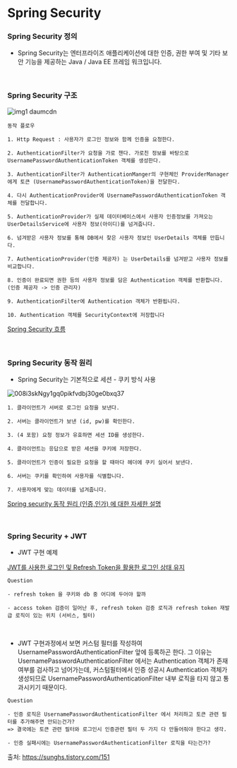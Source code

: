 # Spring Security

### Spring Security 정의
* Spring Security는 엔터프라이즈 애플리케이션에 대한 인증, 권한 부여 및 기타 보안 기능을 제공하는 Java / Java EE 프레임 워크입니다.

<br/>

### Spring Security 구조
![img1 daumcdn](https://user-images.githubusercontent.com/92728780/192766205-03702022-301e-4bb5-9944-2890f84f08cc.png)

```
동작 플로우

1. Http Request : 사용자가 로그인 정보와 함께 인증을 요청한다.

2. AuthenticationFilter가 요청을 가로 챈다. 가로친 정보를 바탕으로 UsernamePasswordAuthenticationToken 객체를 생성한다.

3. AuthenticationFilter가 AuthenticationManger의 구현체인 ProviderManager에게 토큰 (UsernamePasswordAuthenticationToken)을 전달한다.

4. 다시 AuthenticationProvider에 UsernamePasswordAuthenticationToken 객체를 전달합니다.

5. AuthenticationProvider가 실제 데이터베이스에서 사용자 인증정보를 가져오는 UserDetailsService에 사용자 정보(아이디)를 넘겨줍니다.

6. 넘겨받은 사용자 정보를 통해 DB에서 찾은 사용자 정보인 UserDetails 객체를 만듭니다.

7. AuthenticationProvider(인증 제공자) 는 UserDetails를 넘겨받고 사용자 정보를 비교합니다.

8. 인증이 완료되면 권한 등의 사용자 정보를 담은 Authentication 객체를 반환합니다. (인증 제공자 -> 인증 관리자)

9. AuthenticationFilter에 Authentication 객체가 반환됩니다. 

10. Authentication 객체를 SecurityContext에 저장합니다
```
[Spring Security 흐름](https://seongbindb.tistory.com/169)

<br/>

### Spring Security 동작 원리
* Spring Security는 기본적으로 세션 - 쿠키 방식 사용

![008i3skNgy1gq0pikfvdbj30ge0bxq37](https://user-images.githubusercontent.com/92728780/192767744-2bb4753b-36b4-4f30-b7ca-f4f9fa282fcc.jpg)

```
1. 클라이언트가 서버로 로그인 요청을 보낸다.

2. 서버는 클라이언트가 보낸 (id, pw)를 확인한다.

3. (4 포함) 요청 정보가 유효하면 세션 ID를 생성한다.

4. 클라이언트는 응답으로 받은 세션을 쿠키에 저장한다.

5. 클라이언트가 인증이 필요한 요청을 할 때마다 헤더에 쿠키 실어서 보낸다.

6. 서버는 쿠키를 확인하여 사용자를 식별합니다.

7. 사용자에게 맞는 데이터를 넘겨줍니다.
```
[Spring security 동작 원리 (인증,인가) 에 대한 자세한 설명](https://k3068.tistory.com/88?category=948029)

<br/>

### Spring Security + JWT

* JWT 구현 예제

[JWT를 사용한 로그인 및 Refresh Token을 활용한 로그인 상태 유지](https://hungseong.tistory.com/67)

```
Question

- refresh token 을 쿠키와 db 중 어디에 두어야 할까

- access token 검증이 일어난 후, refresh token 검증 로직과 refresh token 재발급 로직이 있는 위치 (서비스, 필터)
```

<br/>

* JWT 구현과정에서 보면 커스텀 필터를 작성하여 UsernamePasswordAuthenticationFilter 앞에 등록하곤 한다.
그 이유는 UsernamePasswordAuthenticationFilter 에서는 Authentication 객체가 존재 여부를 검사하고 넘어가는데, 
커스텀필터에서 인증 성공시 Authentication 객체가 생성되므로 UsernamePasswordAuthenticationFilter 내부 로직을 타지 않고 통과시키기 때문이다.

```
Question

- 인증 로직은 UsernamePasswordAuthenticationFilter 에서 처리하고 토큰 관련 필터를 추가해주면 안되는건가?
=> 결국에는 토큰 관련 필터와 로그인시 인증관련 필터 두 가지 다 만들어줘야 한다고 생각.

- 인증 실패시에는 UsernamePasswordAuthenticationFilter 로직을 타는건가?
```

출처: https://sunghs.tistory.com/151
